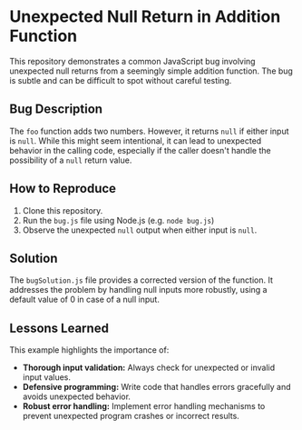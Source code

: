 # Unexpected Null Return in Addition Function

This repository demonstrates a common JavaScript bug involving unexpected null returns from a seemingly simple addition function. The bug is subtle and can be difficult to spot without careful testing.

## Bug Description
The `foo` function adds two numbers. However, it returns `null` if either input is `null`. While this might seem intentional, it can lead to unexpected behavior in the calling code, especially if the caller doesn't handle the possibility of a `null` return value.

## How to Reproduce
1. Clone this repository.
2. Run the `bug.js` file using Node.js (e.g. `node bug.js`)
3. Observe the unexpected `null` output when either input is `null`.

## Solution
The `bugSolution.js` file provides a corrected version of the function.  It addresses the problem by handling null inputs more robustly, using a default value of 0 in case of a null input.

## Lessons Learned
This example highlights the importance of:
* **Thorough input validation:** Always check for unexpected or invalid input values.
* **Defensive programming:** Write code that handles errors gracefully and avoids unexpected behavior.
* **Robust error handling:**  Implement error handling mechanisms to prevent unexpected program crashes or incorrect results.
